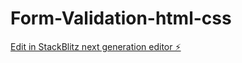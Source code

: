 # Form-Validation-html-css

[Edit in StackBlitz next generation editor ⚡️](https://stackblitz.com/~/github.com/221978021-LE-Mokoena/Form-Validation-html-css)